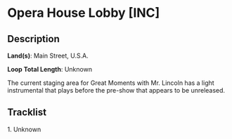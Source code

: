 # Opera House Lobby [INC]

## Description

**Land(s)**: Main Street, U.S.A.

**Loop Total Length**: Unknown

The current staging area for Great Moments with Mr. Lincoln has a light instrumental that plays before the pre-show that appears to be unreleased.

## Tracklist

1\. Unknown


